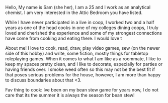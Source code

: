 Hello,
My name is Sam (she her), I am a 25 and I work as an analytical chemist. I am very interested in the Attic Bedroom you have listed.

While I have never participated in a live in coop, I worked two and a half years as one of the head cooks in one of my colleges dining coops, I truly loved and cherished the experience and some of my strongest connections have come from cooking and eating there. I would love t

About me!
I love to cook, read, draw, play video games, sew (on the newer side of this hobby) and write, some fiction, mostly things for tabletop roleplaying games. When it comes to what I am like as a roommate, I like to keep my spaces pretty clean, and I like to decorate, especially for parties or having friends over. I smoke weed often so this may not be the best fit if that poses serious problems for the house, however, I am more than happy to discuss boundaries about that <3.

Fav thing to cook: Ive been on my bean stew game for years now, I do not care that its the summer it is always the season for bean stew!